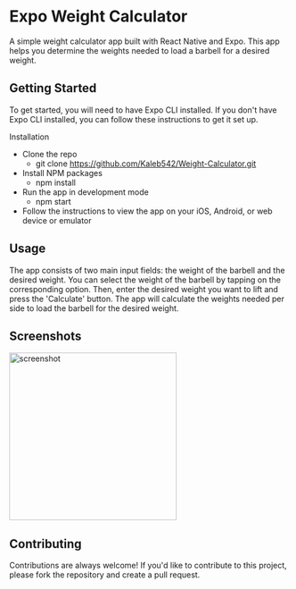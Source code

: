 # Expo Weight Calculator
A simple weight calculator app built with React Native and Expo. This app helps you determine the weights needed to load a barbell for a desired weight.
## Getting Started
To get started, you will need to have Expo CLI installed. If you don't have Expo CLI installed, you can follow these instructions to get it set up.

Installation
- Clone the repo
  - git clone https://github.com/Kaleb542/Weight-Calculator.git
- Install NPM packages
  - npm install
- Run the app in development mode
  - npm start
- Follow the instructions to view the app on your iOS, Android, or web device or emulator

## Usage
The app consists of two main input fields: the weight of the barbell and the desired weight. You can select the weight of the barbell by tapping on the corresponding option. Then, enter the desired weight you want to lift and press the 'Calculate' button. The app will calculate the weights needed per side to load the barbell for the desired weight.

## Screenshots
<img src="https://user-images.githubusercontent.com/12345678/your-image.png" alt="screenshot" width="300"/>

## Contributing
Contributions are always welcome! If you'd like to contribute to this project, please fork the repository and create a pull request.
